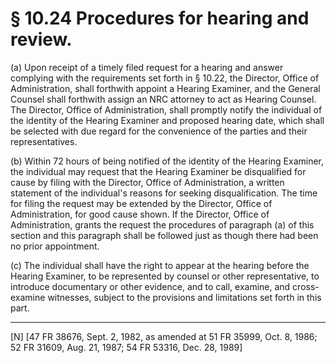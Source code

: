 # § 10.24   Procedures for hearing and review.

(a) Upon receipt of a timely filed request for a hearing and answer complying with the requirements set forth in § 10.22, the Director, Office of Administration, shall forthwith appoint a Hearing Examiner, and the General Counsel shall forthwith assign an NRC attorney to act as Hearing Counsel. The Director, Office of Administration, shall promptly notify the individual of the identity of the Hearing Examiner and proposed hearing date, which shall be selected with due regard for the convenience of the parties and their representatives.


(b) Within 72 hours of being notified of the identity of the Hearing Examiner, the individual may request that the Hearing Examiner be disqualified for cause by filing with the Director, Office of Administration, a written statement of the individual's reasons for seeking disqualification. The time for filing the request may be extended by the Director, Office of Administration, for good cause shown. If the Director, Office of Administration, grants the request the procedures of paragraph (a) of this section and this paragraph shall be followed just as though there had been no prior appointment.


(c) The individual shall have the right to appear at the hearing before the Hearing Examiner, to be represented by counsel or other representative, to introduce documentary or other evidence, and to call, examine, and cross-examine witnesses, subject to the provisions and limitations set forth in this part.



---

[N] [47 FR 38676, Sept. 2, 1982, as amended at 51 FR 35999, Oct. 8, 1986; 52 FR 31609, Aug. 21, 1987; 54 FR 53316, Dec. 28, 1989]




